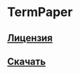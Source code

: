# TermPaper
## [Лицензия](https://github.com/IExploitableMan/TermPaper/blob/main/LICENSE.md)
## [Скачать](https://spacevest.ru/#programs)
